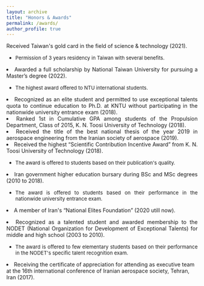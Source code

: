```yaml
---
layout: archive
title: "Honors & Awards"
permalink: /awards/
author_profile: true
---
```



  <i class='fas fa-medal'><p align="justify"></i> Received Taiwan's gold card in the field of science & technology (2021).</p>
<ul>
        <li align="justify"> <font size="-1"> Permission of 3 years residency in Taiwan with several benefits. </font></li>
</ul>
  
  <li align="justify"><i class='fas fa-medal'></i> Awarded a full scholarship by National Taiwan University for pursuing a Master’s degree (2022).</li>
<ul>
        <li align="justify"><font size="-1"> The highest award offered to NTU international students. </font></li>
</ul>
  
  <li align="justify"><i class='fas fa-medal'></i> Recognized as an elite student and permitted to use exceptional talents quota to continue education to Ph.D. at KNTU without participating in the nationwide university entrance exam (2018).</li>
          

  <li align="justify"><i class='fas fa-medal'></i> Ranked 1st in Cumulative GPA among students of the Propulsion Department, Class of 2015, K. N. Toosi University of Technology (2018). </li>
  
  <li align="justify"><i class='fas fa-medal'></i> Received the title of the best national thesis of the year 2019 in aerospace engineering from the Iranian society of aerospace (2019). </li>
   
   <li align="justify"><i class='fas fa-medal'></i> Received the highest “Scientific Contribution Incentive Award” from K. N. Toosi University of Technology (2018). </li>
  
 <ul>
    <li align="justify"> <font size="-1">The award is offered to students based on their publication's quality.</font> </li>
  </ul>
 
 <li align="justify"><i class='fas fa-medal'></i> Iran government higher education bursary during BSc and MSc degrees (2010 to 2018). </li>
  
 <ul>
    <li align="justify"> <font size="-1">The award is offered to students based on their performance in the nationwide university entrance exam.</font> </li>
  </ul>
  
 <li align="justify"><i class='fas fa-medal'></i> A member of Iran's “National Elites Foundation” (2020 utill now). </li>

  <i class='fas fa-medal'><li align="justify"></i> Recognized as a talented student and awarded membership to the NODET (National Organization for Development of Exceptional Talents) for middle and high school (2003 to 2010). </li>
  
<ul>
    <li align="justify"> <font size="-1">The award is offered to few elementary students based on their performance in the NODET's specific talent recognition exam.</font> </li>
  </ul>
  
  <li><i class='fas fa-medal'></i> Receiving the certificate of appreciation for attending as executive team at the 16th international conference of Iranian aerospace society, Tehran, Iran (2017). </li>

